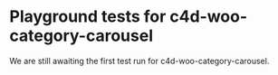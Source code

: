 # Playground tests for c4d-woo-category-carousel
We are still awaiting the first test run for c4d-woo-category-carousel.
